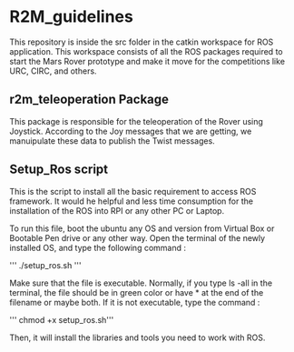 # R2M_guidelines

This repository is inside the src folder in the catkin workspace for ROS application. This workspace consists of all the ROS packages required to start the Mars Rover prototype and make it move for the competitions like URC, CIRC, and others.

## r2m_teleoperation Package

This package is responsible for the teleoperation of the Rover using Joystick. According to the Joy messages that we are getting, we manuipulate these data to publish the Twist messages.

## Setup_Ros script
This is the script to install all the basic requirement to access ROS framework. It would he helpful and less time consumption for the installation of the ROS into RPI or any other PC or Laptop.

To run this file, boot the ubuntu any OS and version from Virtual Box or Bootable Pen drive or any other way. Open the terminal of the newly installed OS, and type the following command :

''' ./setup_ros.sh '''

Make sure that the file is executable. Normally, if you type ls -all in the terminal, the file should be in green color or have * at the end of the filename or maybe both. If it is not executable, type the command :

''' chmod +x setup_ros.sh'''

Then, it will install the libraries and tools you need to work with ROS.
